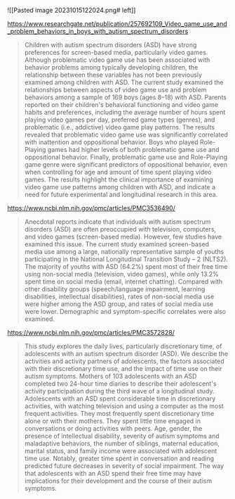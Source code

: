 ![[Pasted image 20231015122024.png# left]]








https://www.researchgate.net/publication/257692109_Video_game_use_and_problem_behaviors_in_boys_with_autism_spectrum_disorders
> Children with autism spectrum disorders (ASD) have strong preferences for screen-based media, particularly video games. Although problematic video game use has been associated with behavior problems among typically developing children, the relationship between these variables has not been previously examined among children with ASD. The current study examined the relationships between aspects of video game use and problem behaviors among a sample of 169 boys (ages 8–18) with ASD. Parents reported on their children's behavioral functioning and video game habits and preferences, including the average number of hours spent playing video games per day, preferred game types (genres), and problematic (i.e., addictive) video game play patterns. The results revealed that problematic video game use was significantly correlated with inattention and oppositional behavior. Boys who played Role-Playing games had higher levels of both problematic game use and oppositional behavior. Finally, problematic game use and Role-Playing game genre were significant predictors of oppositional behavior, even when controlling for age and amount of time spent playing video games. The results highlight the clinical importance of examining video game use patterns among children with ASD, and indicate a need for future experimental and longitudinal research in this area.

https://www.ncbi.nlm.nih.gov/pmc/articles/PMC3536490/
> Anecdotal reports indicate that individuals with autism spectrum disorders (ASD) are often preoccupied with television, computers, and video games (screen-based media). However, few studies have examined this issue. The current study examined screen-based media use among a large, nationally representative sample of youths participating in the National Longitudinal Transition Study – 2 (NLTS2). The majority of youths with ASD (64.2%) spent most of their free time using non-social media (television, video games), while only 13.2% spent time on social media (email, internet chatting). Compared with other disability groups (speech/language impairment, learning disabilities, intellectual disabilities), rates of non-social media use were higher among the ASD group, and rates of social media use were lower. Demographic and symptom-specific correlates were also examined.

https://www.ncbi.nlm.nih.gov/pmc/articles/PMC3572828/
> This study explores the daily lives, particularly discretionary time, of adolescents with an autism spectrum disorder (ASD). We describe the activities and activity partners of adolescents, the factors associated with their discretionary time use, and the impact of time use on their autism symptoms. Mothers of 103 adolescents with an ASD completed two 24-hour time diaries to describe their adolescent's activity participation during the third wave of a longitudinal study. Adolescents with an ASD spent considerable time in discretionary activities, with watching television and using a computer as the most frequent activities. They most frequently spent discretionary time alone or with their mothers. They spent little time engaged in conversations or doing activities with peers. Age, gender, the presence of intellectual disability, severity of autism symptoms and maladaptive behaviors, the number of siblings, maternal education, marital status, and family income were associated with adolescent time use. Notably, greater time spent in conversation and reading predicted future decreases in severity of social impairment. The way that adolescents with an ASD spend their free time may have implications for their development and the course of their autism symptoms.
